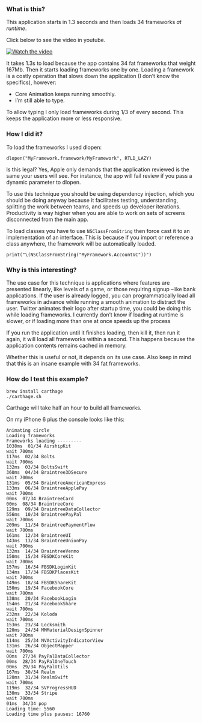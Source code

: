 ### What is this?

This application starts in 1.3 seconds and then loads 34 frameworks *at runtime*.

Click below to see the video in youtube.

[![Watch the video](https://raw.githubusercontent.com/j4n0/dlopen/master/thumbnail.png)](https://youtu.be/zJ0CKdZREWI)

It takes 1.3s to load because the app contains 34 fat frameworks that weight 167Mb. Then it starts loading frameworks one by one. Loading a framework is a costly operation that slows down the application (I don’t know the specifics), however:

- Core Animation keeps running smoothly.
- I’m still able to type.

To allow typing I only load frameworks during 1/3 of every second. This keeps the application more or less responsive.

### How I did it?

To load the frameworks I used dlopen:
```
dlopen("MyFramework.framework/MyFramework", RTLD_LAZY)
```

Is this legal? Yes, Apple only demands that the application reviewed is the same your users will see. For instance, the app will fail review if you pass a dynamic parameter to dlopen.

To use this technique you should be using dependency injection, which you should be doing anyway because it facilitates testing, understanding, splitting the work between teams, and speeds up developer iterations. Productivity is way higher when you are able to work on sets of screens disconnected from the main app. 

To load classes you have to use `NSClassFromString` then force cast it to an implementation of an interface. This is because if you import or reference a class anywhere, the framework will be automatically loaded. 
```
print("\(NSClassFromString("MyFramework.AccountVC"))")
```

### Why is this interesting?

The use case for this technique is applications where features are presented linearly, like levels of a game, or those requiring signup –like bank applications. If the user is already logged, you can programmatically load all frameworks in advance while running a smooth animation to distract the user. Twitter animates their logo after startup time, you could be doing this while loading frameworks. I currently don’t know if loading at runtime is slower, or if loading more than one at once speeds up the process

If you run the application until it finishes loading, then kill it, then run it again, it will load all frameworks within a second. This happens because the application contents remains cached in memory.

Whether this is useful or not, it depends on its use case. Also keep in mind that this is an insane example with 34 fat frameworks.

### How do I test this example?
```
brew install carthage
./carthage.sh
```
Carthage will take half an hour to build all frameworks. 

On my iPhone 6 plus the console looks like this:
```
Animating circle
Loading frameworks
Frameworks loading ---------
1038ms  01/34 AirshipKit
wait 700ms
117ms  02/34 Bolts
wait 700ms
132ms  03/34 BoltsSwift
360ms  04/34 Braintree3DSecure
wait 700ms
131ms  05/34 BraintreeAmericanExpress
133ms  06/34 BraintreeApplePay
wait 700ms
00ms  07/34 BraintreeCard
00ms  08/34 BraintreeCore
129ms  09/34 BraintreeDataCollector
556ms  10/34 BraintreePayPal
wait 700ms
209ms  11/34 BraintreePaymentFlow
wait 700ms
161ms  12/34 BraintreeUI
143ms  13/34 BraintreeUnionPay
wait 700ms
132ms  14/34 BraintreeVenmo
150ms  15/34 FBSDKCoreKit
wait 700ms
157ms  16/34 FBSDKLoginKit
134ms  17/34 FBSDKPlacesKit
wait 700ms
149ms  18/34 FBSDKShareKit
150ms  19/34 FacebookCore
wait 700ms
138ms  20/34 FacebookLogin
154ms  21/34 FacebookShare
wait 700ms
232ms  22/34 Koloda
wait 700ms
153ms  23/34 Locksmith
120ms  24/34 MMMaterialDesignSpinner
wait 700ms
114ms  25/34 NVActivityIndicatorView
131ms  26/34 ObjectMapper
wait 700ms
00ms  27/34 PayPalDataCollector
00ms  28/34 PayPalOneTouch
00ms  29/34 PayPalUtils
167ms  30/34 Realm
120ms  31/34 RealmSwift
wait 700ms
119ms  32/34 SVProgressHUD
130ms  33/34 Stripe
wait 700ms
01ms  34/34 pop
Loading time: 5560
Loading time plus pauses: 16760
```
